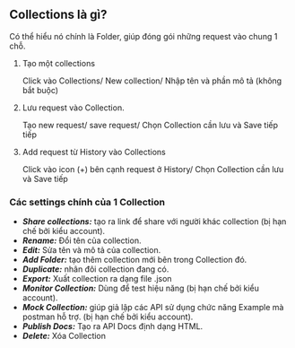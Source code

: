 ## Collections là gì?  
Có thể hiểu nó chính là Folder, giúp đóng gói những request vào chung 1 chỗ.  
1. Tạo một collections  

   Click vào Collections/ New collection/ Nhập tên và phần mô tả (không bắt buộc)  

2. Lưu request vào Collection.  

   Tạo new request/ save request/ Chọn Collection cần lưu và Save tiếp tiếp  

3. Add request từ History vào Collections  

   Click vào icon (+) bên cạnh request ở History/ Chọn Collection cần lưu và Save tiếp  

### Các settings chính của 1 Collection  
- ***Share collections:*** tạo ra link để share với người khác collection (bị hạn chế bởi kiểu account).  
- ***Rename:*** Đổi tên của collection.  
- ***Edit:*** Sửa tên và mô tả của collection.  
- ***Add Folder:*** tạo thêm collection mới bên trong Collection đó.  
- ***Duplicate:*** nhân đôi collection đang có.  
- ***Export:*** Xuất collection ra dạng file .json  
- ***Monitor Collection:*** Dùng để test hiệu năng (bị hạn chế bởi kiểu account).  
- ***Mock Collection:*** giúp giả lập các API sử dụng chức năng Example mà postman hỗ trợ. (bị hạn chế bởi kiểu account).  
- ***Publish Docs:*** Tạo ra API Docs định dạng HTML.  
- ***Delete:*** Xóa Collection  
   